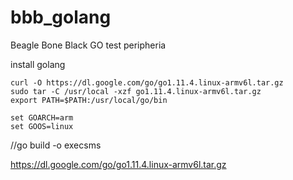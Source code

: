 # bbb_golang
Beagle Bone Black GO test peripheria

install golang

    curl -O https://dl.google.com/go/go1.11.4.linux-armv6l.tar.gz
    sudo tar -C /usr/local -xzf go1.11.4.linux-armv6l.tar.gz
    export PATH=$PATH:/usr/local/go/bin

    set GOARCH=arm
    set GOOS=linux


//go build -o execsms


https://dl.google.com/go/go1.11.4.linux-armv6l.tar.gz

